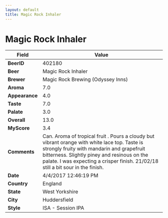```yaml
---
layout: default
title: Magic Rock Inhaler
---
```


# Magic Rock Inhaler

| Field         | Value     |
|---------------|-----------|
| **BeerID** | 402180 |
| **Beer** | Magic Rock Inhaler |
| **Brewer** | Magic Rock Brewing (Odyssey Inns) |
| **Aroma** | 7.0 |
| **Appearance** | 4.0 |
| **Taste** | 7.0 |
| **Palate** | 3.0 |
| **Overall** | 13.0 |
| **MyScore** | 3.4 |
| **Comments** | Can. Aroma of tropical fruit . Pours a cloudy but vibrant orange with white lace top. Taste is strongly fruity with mandarin and grapefruit bitterness. Slightly piney and resinous on the palate. I was expecting a crisper finish. 21/02/18 still a bit sour in the finish. |
| **Date** | 4/4/2017 12:46:19 PM |
| **Country** | England |
| **State** | West Yorkshire |
| **City** | Huddersfield |
| **Style** | ISA - Session IPA |
